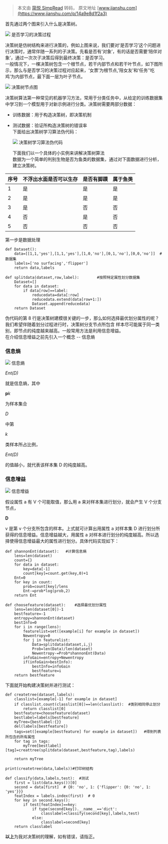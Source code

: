 > 本文由 [简悦 SimpRead](http://ksria.com/simpread/) 转码， 原文地址 [www.jianshu.com](https://www.jianshu.com/p/14a9e8d1f2a3)

首先通过两个图来引入什么是决策树。

![](http://upload-images.jianshu.io/upload_images/14638325-7063207f1274c675.jpg) 是否学习的决策过程

决策树是仿树结构来进行决策的，例如上图来说，我们要对‘是否学习’这个问题进行决策时，通常伴随一系列的子决策。先看是否有‘对象’，有的话是否需要‘陪伴对象’，通过一次次子决策后得到最终决策：是否学习。  
一般情况下，一棵决策树包含一个根节点，若干内部节点和若干叶节点，如下图所示，那么与是否学习的决策过程对应起来，‘女票’为根节点,'陪女友'和‘任务’‘吃鸡’为内部节点，最下面一层为叶子节点。

![](http://upload-images.jianshu.io/upload_images/14638325-56ac49bfdfdf4268.png) 决策树节点图

决策树算法第一种常见的机器学习方法，常用于分类任务中，从给定的训练数据集中学习到一个模型用于对新示例进行分类。决策树需要两部分数据：

*   训练数据：用于构造决策树，即决策机制
*   测试数据：验证所构造决策树的错误率  
    下面给出决策树学习算法伪代码：
    
    ![](http://upload-images.jianshu.io/upload_images/14638325-9d5474d20a5caceb.jpg) 决策树学习算法伪代码
    
    下面我们以一个具体的小实例来讲解决策树算法  
    数据为一个简单的判别生物是否为鱼类的数据集，通过对下面数据进行分析，建立决策树。
    

<table><thead><tr><th>序号</th><th>不浮出水面是否可以生存</th><th>是否有脚蹼</th><th>属于鱼类</th></tr></thead><tbody><tr><td>1</td><td>是</td><td>是</td><td>是</td></tr><tr><td>2</td><td>是</td><td>是</td><td>是</td></tr><tr><td>3</td><td>是</td><td>否</td><td>否</td></tr><tr><td>4</td><td>否</td><td>是</td><td>否</td></tr><tr><td>5</td><td>否</td><td>否</td><td>否</td></tr></tbody></table>

第一步是数据处理

```
def Dataset():
    data=[[1,1,'yes'],[1,1,'yes'],[1,0,'no'],[0,1,'no'],[0,0,'no']]  #数据集
    labels=['no surfacing','flipper']
    return data,labels

def splitdata(dataset,row,label):        #按照特定属性划分数据集
    Dataset=[]
    for data in dataset:
        if data[row]==label:
            reducedata=data[:row]
            reducedata.extend(data[row+1:])
            Dataset.append(reducedata)
    return Dataset
```

伪代码的第 8 行是决策树建模很关键的一步，那么如何选择最优划分属性的呢？我们希望伴随着划分过程进行时，决策树分支节点所包含 样本尽可能属于同一类别，即节点的纯度越来越高。一般常用方法是利用信息增益。  
在介绍信息增益之前先引入一个概念 -- 信息熵

### 信息熵

![](http://upload-images.jianshu.io/upload_images/14638325-e79bb68e207bf0ba.gif) 信息熵

_Ent(D)_

就是信息熵，其中

**p**_k_

为样本集合

_D_

中第

_k_

类样本所占比例，

_Ent(D)_

的值越小，就代表该样本集 D 的纯度越高。

### 信息增益

![](http://upload-images.jianshu.io/upload_images/14638325-3893e7760660843e.gif) 信息增益

假设属性 a 有 V 个可能取值，那么用 a 来对样本集进行划分，就会产生 V 个分支节点，

**D**

v 是第 v 个分支所包含的样本。上式就可计算出用属性 a 对样本集 D 进行划分所获得的信息增益。信息增益越大，用属性 a 对样本进行划分的纯度越高。所以选择使得信息增益最大的属性进行划分。具体代码实现如下：

```
def shannonEnt(dataset):   #计算信息熵
    lens=len(dataset)
    count={}
    for data in dataset:
        key=data[-1]
        count[key]=count.get(key,0)+1
    Ent=0
    for key in count:
        prob=count[key]/lens
        Ent-=prob*log(prob,2)
    return Ent

def choosefeature(dataset):    #选择最优划分属性
    lens=len(dataset[0])-1
    bestfeature=-1
    entropy=shannonEnt(dataset)
    bestInfo=0
    for i in range(lens):
        featurelist=set([example[i] for example in dataset])
        Newentropy=0
        for j in featurelist:
            Data=splitdata(dataset,i,j)
            Prob=len(Data)/len(dataset)
            Newentropy-=Prob*shannonEnt(Data)
        infoGain=entropy+Newentropy
        if(infoGain>bestInfo):
            bestInfo=infoGain
            bestfeature=i
    return bestfeature
```

下面就开始构建决策树并进行测试：

```
def createtree(dataset,labels):
    classlist=[example[-1] for example in dataset]
    if classlist.count(classlist[0])==len(classlist):  #类别相同停止划分
        return classlist[0]
    bestfeature=choosefeature(dataset)
    bestlabel=labels[bestfeature]
    myTree={bestlabel:{}}
    del(labels[bestfeature])
    tags=set([example[bestfeature] for example in dataset])   #得到列表所包含的所有属性
    for tag in tags:
        myTree[bestlabel][tag]=creattree(splitdata(dataset,bestfeature,tag),labels)

    return myTree

print(createtree(data,labels))#打印树结构

def classify(data,labels,test):  #测试
    first = list(data.keys())[0]
    second = data[first]  # {0: 'no', 1: {'flipper': {0: 'no', 1: 'yes'}}}
    featIndex = labels.index(first)  # 0
    for key in second.keys():
        if test[featIndex]==key:
            if type(second[key]).__name__=='dict':
                classlabel=classify(second[key],labels,test)
            else:
                classlabel=second[key]
    return classlabel
```

**以上**为我对决策树的理解，如有错误，请指正。
